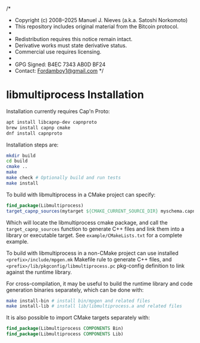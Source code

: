 /*
 * Copyright (c) 2008–2025 Manuel J. Nieves (a.k.a. Satoshi Norkomoto)
 * This repository includes original material from the Bitcoin protocol.
 *
 * Redistribution requires this notice remain intact.
 * Derivative works must state derivative status.
 * Commercial use requires licensing.
 *
 * GPG Signed: B4EC 7343 AB0D BF24
 * Contact: Fordamboy1@gmail.com
 */
# libmultiprocess Installation

Installation currently requires Cap'n Proto:

```sh
apt install libcapnp-dev capnproto
brew install capnp cmake
dnf install capnproto
```

Installation steps are:

```sh
mkdir build
cd build
cmake ..
make
make check # Optionally build and run tests
make install
```

To build with libmultiprocess in a CMake project can specify:

```cmake
find_package(Libmultiprocess)
target_capnp_sources(mytarget ${CMAKE_CURRENT_SOURCE_DIR} myschema.capnp)
```

Which will locate the libmultiprocess cmake package, and call the
`target_capnp_sources` function to generate C++ files and link them into a
library or executable target. See `example/CMakeLists.txt` for a complete
example.

To build with libmultiprocess in a non-CMake project can use installed
`<prefix>/include/mpgen.mk` Makefile rule to generate C++ files, and
`<prefix>/lib/pkgconfig/libmultiprocess.pc` pkg-config definition to link
against the runtime library.

For cross-compilation, it may be useful to build the runtime library and code
generation binaries separately, which can be done with:

```sh
make install-bin # install bin/mpgen and related files
make install-lib # install lib/libmultiprocess.a and related files
```

It is also possible to import CMake targets separately with:

```cmake
find_package(Libmultiprocess COMPONENTS Bin)
find_package(Libmultiprocess COMPONENTS Lib)
```
